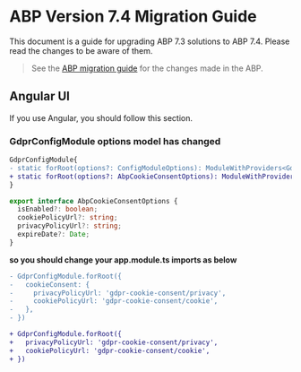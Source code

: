 # ABP Version 7.4 Migration Guide

This document is a guide for upgrading ABP 7.3 solutions to ABP 7.4. Please read the changes to be aware of them.

> See the [ABP migration guide](https://docs.abp.io/en/abp/7.4/Migration-Guides/Abp-7_4) for the changes made in the ABP.

## Angular UI
If you use Angular, you should follow this section.

### GdprConfigModule options model has changed
```diff
GdprConfigModule{
- static forRoot(options?: ConfigModuleOptions): ModuleWithProviders<GdprConfigModule> {
+ static forRoot(options?: AbpCookieConsentOptions): ModuleWithProviders<GdprConfigModule> {
}
```

```ts
export interface AbpCookieConsentOptions {
  isEnabled?: boolean;
  cookiePolicyUrl?: string;
  privacyPolicyUrl?: string;
  expireDate?: Date;
}
```

**so you should change your app.module.ts imports as below**
```diff
- GdprConfigModule.forRoot({
-   cookieConsent: {
-     privacyPolicyUrl: 'gdpr-cookie-consent/privacy',
-     cookiePolicyUrl: 'gdpr-cookie-consent/cookie',
-   },
- })

+ GdprConfigModule.forRoot({
+   privacyPolicyUrl: 'gdpr-cookie-consent/privacy',
+   cookiePolicyUrl: 'gdpr-cookie-consent/cookie',
+ }) 
```
